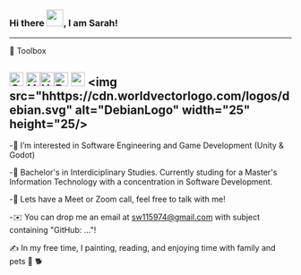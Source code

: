 
### Hi there <img src="https://raw.githubusercontent.com/MartinHeinz/MartinHeinz/master/wave.gif" width="30px">, I am Sarah!


---

🧰 Toolbox

<img src="https://cdn.worldvectorlogo.com/logos/c--4.svg" alt="C# Logo" width="25" height="25"/> <img src="https://cdn.worldvectorlogo.com/logos/visual-studio-code-1.svg" alt="VSCLogo" width="25" height="25"/><img src="https://cdn.worldvectorlogo.com/logos/unity-69.svg" alt=" UnityLogo" width="25" height="25"/><img src="https://cdn.worldvectorlogo.com/logos/python-5.svg" alt="PythonLogo" width="25" height="25"/> <img src="https://cdn.worldvectorlogo.com/logos/dot-net-core-7.svg" alt=".NetLogo" width="25" height="25"/> <img src="hhttps://cdn.worldvectorlogo.com/logos/debian.svg" alt="DebianLogo" width="25" height="25/> 
---

-👀 I’m interested in Software Engineering and Game Development (Unity & Godot) 

-🧮 Bachelor's in Interdiciplinary Studies. Currently studing for a Master's Information Technology with a concentration in Software Development.

-💬  Lets have a Meet or Zoom call, feel free to talk with me!

-✉️  You can drop me an email at sw115974@gmail.com with subject containing "GitHub: ..."! 

✍️  In my free time, I painting, reading, and enjoying time with family and pets 🦜 🐕



<!---
andromedamoon-stack/andromedamoon-stack is a ✨ special ✨ repository because its `README.md` (this file) appears on your GitHub profile.
You can click the Preview link to take a look at your changes.
--->
